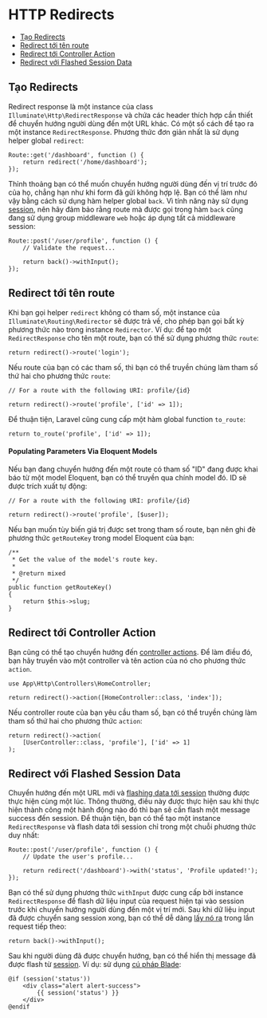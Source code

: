 # HTTP Redirects

- [Tạo Redirects](#creating-redirects)
- [Redirect tới tên route](#redirecting-named-routes)
- [Redirect tới Controller Action](#redirecting-controller-actions)
- [Redirect với Flashed Session Data](#redirecting-with-flashed-session-data)

<a name="creating-redirects"></a>
## Tạo Redirects

Redirect response là một instance của class `Illuminate\Http\RedirectResponse` và chứa các header thích hợp cần thiết để chuyển hướng người dùng đến một URL khác. Có một số cách để tạo ra một instance `RedirectResponse`. Phương thức đơn giản nhất là sử dụng helper global `redirect`:

    Route::get('/dashboard', function () {
        return redirect('/home/dashboard');
    });

Thỉnh thoảng bạn có thể muốn chuyển hướng người dùng đến vị trí trước đó của họ, chẳng hạn như khi form đã gửi không hợp lệ. Bạn có thể làm như vậy bằng cách sử dụng hàm helper global `back`. Vì tính năng này sử dụng [session](/docs/{{version}}/session), nên hãy đảm bảo rằng route mà được gọi trong hàm `back` cũng đang sử dụng group middleware `web` hoặc áp dụng tất cả middleware session:

    Route::post('/user/profile', function () {
        // Validate the request...

        return back()->withInput();
    });

<a name="redirecting-named-routes"></a>
## Redirect tới tên route

Khi bạn gọi helper `redirect` không có tham số, một instance của `Illuminate\Routing\Redirector` sẽ được trả về, cho phép bạn gọi bất kỳ phương thức nào trong instance `Redirector`. Ví dụ: để tạo một `RedirectResponse` cho tên một route, bạn có thể sử dụng phương thức `route`:

    return redirect()->route('login');

Nếu route của bạn có các tham số, thì bạn có thể truyền chúng làm tham số thứ hai cho phương thức `route`:

    // For a route with the following URI: profile/{id}

    return redirect()->route('profile', ['id' => 1]);

Để thuận tiện, Laravel cũng cung cấp một hàm global function `to_route`:

    return to_route('profile', ['id' => 1]);

<a name="populating-parameters-via-eloquent-models"></a>
#### Populating Parameters Via Eloquent Models

Nếu bạn đang chuyển hướng đến một route có tham số "ID" đang được khai báo từ một model Eloquent, bạn có thể truyền qua chính model đó. ID sẽ được trích xuất tự động:

    // For a route with the following URI: profile/{id}

    return redirect()->route('profile', [$user]);

Nếu bạn muốn tùy biến giá trị được set trong tham số route, bạn nên ghi đè phương thức `getRouteKey` trong model Eloquent của bạn:

    /**
     * Get the value of the model's route key.
     *
     * @return mixed
     */
    public function getRouteKey()
    {
        return $this->slug;
    }

<a name="redirecting-controller-actions"></a>
## Redirect tới Controller Action

Bạn cũng có thể tạo chuyển hướng đến [controller actions](/docs/{{version}}/controllers). Để làm điều đó, bạn hãy truyền vào một controller và tên action của nó cho phương thức `action`.

    use App\Http\Controllers\HomeController;

    return redirect()->action([HomeController::class, 'index']);

Nếu controller route của bạn yêu cầu tham số, bạn có thể truyền chúng làm tham số thứ hai cho phương thức `action`:

    return redirect()->action(
        [UserController::class, 'profile'], ['id' => 1]
    );

<a name="redirecting-with-flashed-session-data"></a>
## Redirect với Flashed Session Data

Chuyển hướng đến một URL mới và [flashing data tới session](/docs/{{version}}/session#flash-data) thường được thực hiện cùng một lúc. Thông thường, điều này được thực hiện sau khi thực hiện thành công một hành động nào đó thì bạn sẽ cần flash một message success đến session. Để thuận tiện, bạn có thể tạo một instance `RedirectResponse` và flash data tới session chỉ trong một chuỗi phương thức duy nhất:

    Route::post('/user/profile', function () {
        // Update the user's profile...

        return redirect('/dashboard')->with('status', 'Profile updated!');
    });

Bạn có thể sử dụng phương thức `withInput` được cung cấp bởi instance `RedirectResponse` để flash dữ liệu input của request hiện tại vào session trước khi chuyển hướng người dùng đến một vị trí mới. Sau khi dữ liệu input đã được chuyển sang session xong, bạn có thể dễ dàng [lấy nó ra](/docs/{{version}}/requests#retrieving-old-input) trong lần request tiếp theo:

    return back()->withInput();

Sau khi người dùng đã được chuyển hướng, bạn có thể hiển thị message đã được flash từ [session](/docs/{{version}}/session). Ví dụ: sử dụng [cú pháp Blade](/docs/{{version}}/blade):

    @if (session('status'))
        <div class="alert alert-success">
            {{ session('status') }}
        </div>
    @endif
